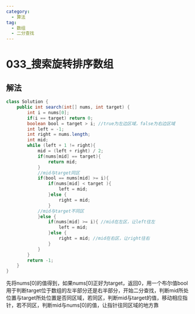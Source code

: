```yaml
---
category: 
  - 算法
tag: 
  - 数组
  - 二分查找
---
```


# 033_搜索旋转排序数组

<Badge text="中等" type="warning" vertical="middle" />

## 解法
```java
class Solution {
    public int search(int[] nums, int target) {
        int i = nums[0];
        if(i == target) return 0;
        boolean bool = target > i; //true为左边区域，false为右边区域
        int left = -1;
        int right = nums.length;
        int mid;
        while (left + 1 != right){
            mid = (left + right) / 2;
            if(nums[mid] == target){
                return mid;
            }
            //mid与target同区
            if(bool == nums[mid] >= i){
                if(nums[mid] < target ){
                    left = mid;
                }else {
                    right = mid;
                }
            //mid与target不同区
            }else { 
                if(nums[mid] >= i){ //mid在左区，让left往左
                    left = mid;
                }else {
                    right = mid; //mid在右区，让right往右
                }
            }
        }
        return -1;
    }
}
```

先将nums[0]的值得到，如果nums[0]正好为target，返回0，用一个布尔值bool用于判断target位于数组的左半部分还是右半部分，开始二分查找，判断mid所处位置与target所处位置是否同区域，若同区，判断mid与target的值，移动相应指针，若不同区，判断mid与nums[0]的值，让指针往同区域的地方靠
